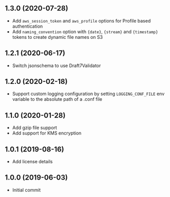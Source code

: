 1.3.0 (2020-07-28)
-------------------

- Add `aws_session_token` and `aws_profile` options for Profile based authentication
- Add `naming_convention` option with `{date}`, `{stream}` and `{timestamp}` tokens to create dynamic file names on S3

1.2.1 (2020-06-17)
-------------------

- Switch jsonschema to use Draft7Validator

1.2.0 (2020-02-18)
-------------------

- Support custom logging configuration by setting `LOGGING_CONF_FILE` env variable to the absolute path of a .conf file

1.1.0 (2020-01-28)
-------------------

- Add gzip file support
- Add support for KMS encryption

1.0.1 (2019-08-16)
-------------------

- Add license details

1.0.0 (2019-06-03)
-------------------

- Initial commit
